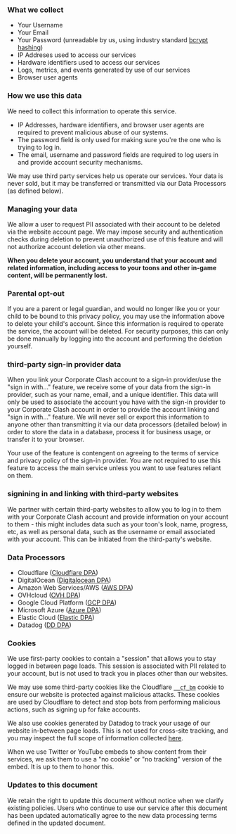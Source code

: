 ### What we collect

* Your Username
* Your Email
* Your Password (unreadable by us, using industry standard [bcrypt hashing](https://en.wikipedia.org/wiki/Bcrypt))
* IP Addreses used to access our services
* Hardware identifiers used to access our services
* Logs, metrics, and events generated by use of our services
* Browser user agents

### How we use this data

We need to collect this information to operate this service. 

* IP Addresses, hardware identifiers, and browser user agents are required to prevent malicious abuse of our systems.
* The password field is only used for making sure you're the one who is trying to log in.
* The email, username and password fields are required to log users in and provide account security mechanisms.

We may use third party services help us operate our services. Your data is never sold, but it may be transferred or transmitted via our Data Processors (as defined below).   

### Managing your data

We allow a user to request PII associated with their account to be deleted via the website account page. We may impose security and authentication checks during deletion to prevent unauthorized use of this feature and will not authorize account deletion via other means.

**When you delete your account, you understand that your account and related information, including access to your toons and other in-game content, will be permanently lost.**

### Parental opt-out

If you are a parent or legal guardian, and would no longer like you or your child to be bound to this privacy policy, you may use the information above to delete your child's account. Since this information is required to operate the service, the account will be deleted. For security purposes, this can only be done manually by logging into the account and performing the deletion yourself.

### third-party sign-in provider data

When you link your Corporate Clash account to a sign-in provider/use the "sign in with..." feature, we receive some of your data from the sign-in provider, such as your name, email, and a unique identifier. This data will only be used to associate the account you have with the sign-in provider to your Corporate Clash account in order to provide the account linking and "sign in with..." feature. We will never sell or export this information to anyone other than transmitting it via our data processors (detailed below) in order to store the data in a database, process it for business usage, or transfer it to your browser.

Your use of the feature is contengent on agreeing to the terms of service and privacy policy of the sign-in provider. You are not required to use this feature to access the main service unless you want to use features reliant on them.

### signining in and linking with third-party websites

We partner with certain third-party websites to allow you to log in to them with your Corporate Clash account and provide information on your account to them - this might includes data such as your toon's look, name, progress, etc, as well as personal data, such as the username or email associated with your account. This can be initiated from the third-party's website. 

### Data Processors

* Cloudflare ([Cloudflare DPA](https://drive.google.com/file/d/1-3p3X_WYuP_864MMBIO0OfMi0Pahf6kW/view?usp=sharing))
* DigitalOcean ([Digitalocean DPA](https://www.digitalocean.com/legal/data-processing-agreement/))
* Amazon Web Services/AWS ([AWS DPA](https://d1.awsstatic.com/legal/aws-gdpr/AWS_GDPR_DPA.pdf))
* OVHcloud ([OVH DPA](https://us.ovhcloud.com/legal/data-processing-agreement)) 
* Google Cloud Platform ([GCP DPA](https://cloud.google.com/terms/data-processing-terms))
* Microsoft Azure ([Azure DPA](https://aka.ms/dpa))
* Elastic Cloud ([Elastic DPA](https://drive.google.com/file/d/1Z_C9TC0x5PECTBuTp6DPUxYDiIp7pY4M/view?usp=sharing))
* Datadog ([DD DPA](https://www.datadoghq.com/legal/datadog-eea-data-processing-addendum/))


### Cookies

We use first-party cookies to contain a "session" that allows you to stay logged in between page loads. This session is associated with PII related to your account, but is not used to track you in places other than our websites.

We may use some third-party cookies like the Cloudflare [`__cf_bm`](https://support.cloudflare.com/hc/en-us/articles/200170156-Understanding-the-Cloudflare-Cookies#12345681) cookie to ensure our website is protected against malicious attacks. These cookies are used by Cloudflare to detect and stop bots from performing malicious actions, such as signing up for fake accounts.

We also use cookies generated by Datadog to track your usage of our website in-between page loads. This is not used for cross-site tracking, and you may inspect the full scope of information collected [here](https://docs.datadoghq.com/real_user_monitoring/browser/troubleshooting/#rum-cookies).

When we use Twitter or YouTube embeds to show content from their services, we ask them to use a "no cookie" or "no tracking" version of the embed. It is up to them to honor this.

### Updates to this document

We retain the right to update this document without notice when we clarify existing policies. Users who continue to use our service after this document has been updated automatically agree to the new data processing terms defined in the updated document.
